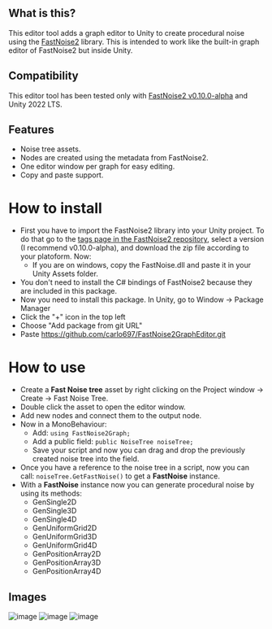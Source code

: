 ## What is this?

This editor tool adds a graph editor to Unity to create procedural noise using the [FastNoise2](https://github.com/Auburn/FastNoise2) library. This is intended to work like the built-in graph editor of FastNoise2 but inside Unity.

## Compatibility

This editor tool has been tested only with [FastNoise2 v0.10.0-alpha](https://github.com/Auburn/FastNoise2/releases/tag/v0.10.0-alpha) and Unity 2022 LTS.

## Features

- Noise tree assets.
- Nodes are created using the metadata from FastNoise2.
- One editor window per graph for easy editing.
- Copy and paste support.

# How to install

- First you have to import the FastNoise2 library into your Unity project. To do that go to the [tags page in the FastNoise2 repository](https://github.com/Auburn/FastNoise2/tags), select a version (I recommend v0.10.0-alpha), and download the zip file according to your platoform. Now:
  - If you are on windows, copy the FastNoise.dll and paste it in your Unity Assets folder.
- You don't need to install the C# bindings of FastNoise2 because they are included in this package.
- Now you need to install this package. In Unity, go to Window -> Package Manager
- Click the "+" icon in the top left
- Choose  "Add package from git URL"
- Paste https://github.com/carlo697/FastNoise2GraphEditor.git

# How to use

- Create a **Fast Noise tree** asset by right clicking on the Project window -> Create -> Fast Noise Tree.
- Double click the asset to open the editor window.
- Add new nodes and connect them to the output node.
- Now in a MonoBehaviour:
  - Add: ```using FastNoise2Graph;```
  - Add a public field: ```public NoiseTree noiseTree;```
  - Save your script and now you can drag and drop the previously created noise tree into the field.
- Once you have a reference to the noise tree in a script, now you can call: ```noiseTree.GetFastNoise()``` to get a **FastNoise** instance.
- With a **FastNoise** instance now you can generate procedural noise by using its methods:
  - GenSingle2D
  - GenSingle3D
  - GenSingle4D
  - GenUniformGrid2D
  - GenUniformGrid3D
  - GenUniformGrid4D
  - GenPositionArray2D
  - GenPositionArray3D
  - GenPositionArray4D

## Images
![image](https://github.com/user-attachments/assets/fa2905c1-86e0-45cc-8fb1-995bbc0b50d6)
![image](https://github.com/user-attachments/assets/f05717c9-5e7a-472d-b593-9e2762671aba)
![image](https://github.com/user-attachments/assets/20a6eb5f-d0bc-4d46-8d74-3a0409dc9d97)
